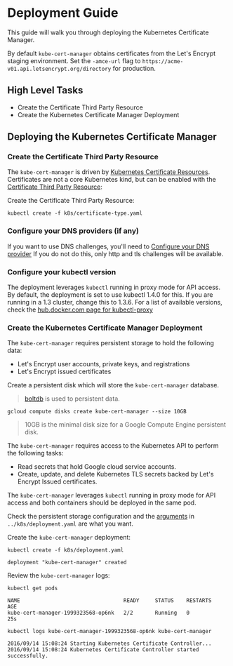 # Deployment Guide

This guide will walk you through deploying the Kubernetes Certificate Manager.

By default `kube-cert-manager` obtains certificates from the Let's Encrypt staging environment. 
Set the `-amce-url` flag to `https://acme-v01.api.letsencrypt.org/directory` for production.

## High Level Tasks

* Create the Certificate Third Party Resource
* Create the Kubernetes Certificate Manager Deployment

## Deploying the Kubernetes Certificate Manager

### Create the Certificate Third Party Resource

The `kube-cert-manager` is driven by [Kubernetes Certificate Resources](certificate-resources.md). 
Certificates are not a core Kubernetes kind, but can be enabled with the [Certificate Third Party Resource](certificate-third-party-resource.md):

Create the Certificate Third Party Resource:

```
kubectl create -f k8s/certificate-type.yaml 
```

### Configure your DNS providers (if any)

If you want to use DNS challenges, you'll need to [Configure your DNS provider](providers.md)
If you do not do this, only http and tls challenges will be available.

### Configure your kubectl version

The deployment leverages `kubectl` running in proxy mode for API access. By default, the deployment is set to use kubectl 1.4.0 for this. If you are running in a 1.3 cluster, change this to 1.3.6.
For a list of available versions, check the [hub.docker.com page for kubectl-proxy](https://hub.docker.com/r/palmstonegames/kubectl-proxy/tags/)

### Create the Kubernetes Certificate Manager Deployment

The `kube-cert-manager` requires persistent storage to hold the following data:

* Let's Encrypt user accounts, private keys, and registrations
* Let's Encrypt issued certificates

Create a persistent disk which will store the `kube-cert-manager` database.
> [boltdb](https://github.com/boltdb/bolt) is used to persistent data.

```
gcloud compute disks create kube-cert-manager --size 10GB
```

> 10GB is the minimal disk size for a Google Compute Engine persistent disk.

The `kube-cert-manager` requires access to the Kubernetes API to perform the following tasks:

* Read secrets that hold Google cloud service accounts.
* Create, update, and delete Kubernetes TLS secrets backed by Let's Encrypt Issued certificates.

The `kube-cert-manager` leverages `kubectl` running in proxy mode for API access and both containers should be deployed in the same pod.

Check the persistent storage configuration and the [arguments](deployment-arguments.md) in `../k8s/deployment.yaml` are what you want.

Create the `kube-cert-manager` deployment:

```
kubectl create -f k8s/deployment.yaml 
```
```
deployment "kube-cert-manager" created
```

Review the `kube-cert-manager` logs:

```
kubectl get pods
```
```
NAME                                 READY     STATUS    RESTARTS   AGE
kube-cert-manager-1999323568-op6nk   2/2       Running   0          25s
```

```
kubectl logs kube-cert-manager-1999323568-op6nk kube-cert-manager
```

```
2016/09/14 15:08:24 Starting Kubernetes Certificate Controller...
2016/09/14 15:08:24 Kubernetes Certificate Controller started successfully.
```

